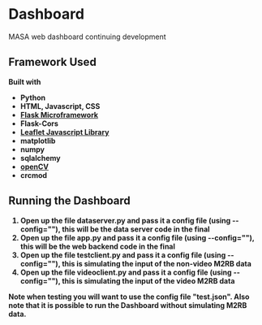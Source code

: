 # Dashboard
MASA web dashboard continuing development

## Framework Used
<b> Built with <b>
* Python
* HTML, Javascript, CSS
* [Flask Microframework](https://flask.palletsprojects.com/en/1.1.x/)
* Flask-Cors
* [Leaflet Javascript Library](https://leafletjs.com/)
* matplotlib
* numpy
* sqlalchemy
* [openCV](https://pypi.org/project/opencv-python/)
* crcmod

## Running the Dashboard
1. Open up the file dataserver.py and pass it a config file (using --config="<filename>"), this will be the data server code in the final
2. Open up the file app.py and pass it a config file  (using --config="<filename>"), this will be the web backend code in the final
3. Open up the file testclient.py and pass it a config file (using --config="<filename>"), this is simulating the input of the non-video M2RB data
4. Open up the file videoclient.py and pass it a config file (using --config="<filename>"), this is simulating the input of the video M2RB data

Note when testing you will want to use the config file "test.json". Also note that it is possible to run the Dashboard without simulating M2RB data.

